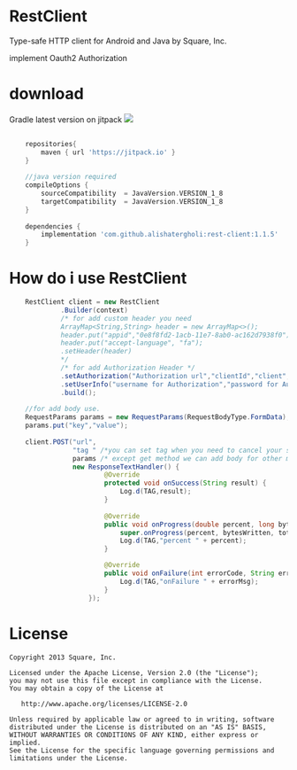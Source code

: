 RestClient
======

Type-safe HTTP client for Android and Java by Square, Inc.


implement Oauth2 Authorization


download
======

Gradle
latest version on jitpack [![](https://jitpack.io/v/alishatergholi/RestClient.svg)](https://jitpack.io/#alishatergholi/RestClient)
```groovy
    
    repositories{
        maven { url 'https://jitpack.io' }
    }
    
    //java version required
    compileOptions {
        sourceCompatibility  = JavaVersion.VERSION_1_8
        targetCompatibility  = JavaVersion.VERSION_1_8
    }
    
    dependencies {
        implementation 'com.github.alishatergholi:rest-client:1.1.5'
    }
```




How do i use RestClient
=======================
```java
    RestClient client = new RestClient
             .Builder(context)
             /* for add custom header you need 
             ArrayMap<String,String> header = new ArrayMap<>();
             header.put("appid","0e8f8fd2-1acb-11e7-8ab0-ac162d7938f0");
             header.put("accept-language", "fa");
             .setHeader(header)
             */
             /* for add Authorization Header */
             .setAuthorization("Authorization url","clientId","client",AuthType.BASIC_AUTH)
             .setUserInfo("username for Authorization","password for Authorization")
             .build();
    
    //for add body use.
    RequestParams params = new RequestParams(RequestBodyType.FormData);
    params.put("key","value");
    
    client.POST("url",
                "tag " /*you can set tag when you need to cancel your service*/,
                params /* except get method we can add body for other method as body */,
                new ResponseTextHandler() {
                        @Override
                        protected void onSuccess(String result) {
                            Log.d(TAG,result);
                        }
                        
                        @Override
                        public void onProgress(double percent, long bytesWritten, long totalSize) {
                            super.onProgress(percent, bytesWritten, totalSize);
                            Log.d(TAG,"percent " + percent);
                        }

                        @Override
                        public void onFailure(int errorCode, String errorMsg) {
                            Log.d(TAG,"onFailure " + errorMsg);
                        }
                    }); 
```
                    

License
=======

    Copyright 2013 Square, Inc.

    Licensed under the Apache License, Version 2.0 (the "License");
    you may not use this file except in compliance with the License.
    You may obtain a copy of the License at

       http://www.apache.org/licenses/LICENSE-2.0

    Unless required by applicable law or agreed to in writing, software
    distributed under the License is distributed on an "AS IS" BASIS,
    WITHOUT WARRANTIES OR CONDITIONS OF ANY KIND, either express or implied.
    See the License for the specific language governing permissions and
    limitations under the License.


